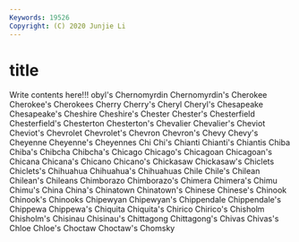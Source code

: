 ```yaml
---
Keywords: 19526
Copyright: (C) 2020 Junjie Li
---
```


# title

Write contents here!!!
obyl's
Chernomyrdin 
Chernomyrdin's 
Cherokee 
Cherokee's 
Cherokees 
Cherry 
Cherry's 
Cheryl 
Cheryl's 
Chesapeake
Chesapeake's 
Cheshire 
Cheshire's 
Chester 
Chester's 
Chesterfield 
Chesterfield's 
Chesterton 
Chesterton's 
Chevalier
Chevalier's 
Cheviot 
Cheviot's 
Chevrolet 
Chevrolet's 
Chevron 
Chevron's 
Chevy 
Chevy's 
Cheyenne
Cheyenne's 
Cheyennes 
Chi 
Chi's 
Chianti 
Chianti's 
Chiantis 
Chiba 
Chiba's 
Chibcha
Chibcha's 
Chicago 
Chicago's 
Chicagoan 
Chicagoan's 
Chicana 
Chicana's 
Chicano 
Chicano's 
Chickasaw
Chickasaw's 
Chiclets 
Chiclets's 
Chihuahua 
Chihuahua's 
Chihuahuas 
Chile 
Chile's 
Chilean 
Chilean's
Chileans 
Chimborazo 
Chimborazo's 
Chimera 
Chimera's 
Chimu 
Chimu's 
China 
China's 
Chinatown
Chinatown's 
Chinese 
Chinese's 
Chinook 
Chinook's 
Chinooks 
Chipewyan 
Chipewyan's 
Chippendale 
Chippendale's
Chippewa 
Chippewa's 
Chiquita 
Chiquita's 
Chirico 
Chirico's 
Chisholm 
Chisholm's 
Chisinau 
Chisinau's
Chittagong 
Chittagong's 
Chivas 
Chivas's 
Chloe 
Chloe's 
Choctaw 
Choctaw's 
Chomsky 
